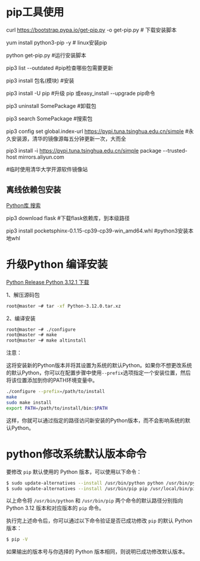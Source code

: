 

# pip工具使用

curl https://bootstrap.pypa.io/get-pip.py -o get-pip.py  # 下载安装脚本

yum install python3-pip -y	# linux安装pip



python get-pip.py   #运行安装脚本

pip3 list --outdated #pip检查哪些包需要更新

pip3 install 包名(模块) #安装

pip3 install -U pip #升级 pip  或easy_install --upgrade pip命令

pip3 uninstall SomePackage #卸载包

pip3 search SomePackage #搜索包

pip3 config set global.index-url https://pypi.tuna.tsinghua.edu.cn/simple	#永久安装源，清华的镜像源每五分钟更新一次，大而全

pip3 install -i https://pypi.tuna.tsinghua.edu.cn/simple package --trusted-host mirrors.aliyun.com

\#临时使用清华大学开源软件镜像站



## 离线依赖包安装

[Python库 搜索](https://pypi.org/)

pip3 download flask #下载flask依赖库，到本级路径

pip3 install pocketsphinx-0.1.15-cp39-cp39-win_amd64.whl #python3安装本地whl



# 升级Python 编译安装

[Python Release Python 3.12.1 下载](https://www.python.org/downloads/release/python-3121/)

1、解压源码包

```sh
root@master ~# tar -xf Python-3.12.0.tar.xz
```

2、编译安装

```sh
root@master ~# ./configure
root@master ~# make
root@master ~# make altinstall
```

注意：

​	这将安装新的Python版本并将其设置为系统的默认Python。如果你不想更改系统的默认Python，你可以在配置步骤中使用`--prefix`选项指定一个安装位置，然后将该位置添加到你的PATH环境变量中。

```bash
./configure --prefix=/path/to/install
make
sudo make install
export PATH=/path/to/install/bin:$PATH
```

这样，你就可以通过指定的路径访问新安装的Python版本，而不会影响系统的默认Python。



# python修改系统默认版本命令

要修改 `pip` 默认使用的 Python 版本，可以使用以下命令：

```sh
$ sudo update-alternatives --install /usr/bin/python python /usr/bin/python3.12 1
$ sudo update-alternatives --install /usr/bin/pip pip /usr/local/bin/pip3.12 1
```

以上命令将 `/usr/bin/python` 和 `/usr/bin/pip` 两个命令的默认路径分别指向 Python 3.12 版本和对应版本的 `pip` 命令。

执行完上述命令后，你可以通过以下命令验证是否已成功修改 `pip` 的默认 Python 版本：

```sh
$ pip -V
```

如果输出的版本号与你选择的 Python 版本相同，则说明已成功修改默认版本。